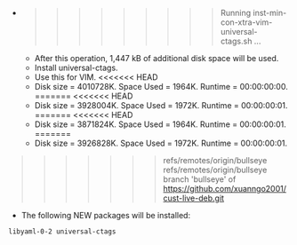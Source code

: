 * >>>>>>>>> Running inst-min-con-xtra-vim-universal-ctags.sh ...
  * After this operation, 1,447 kB of additional disk space will be used.
  * Install universal-ctags.
  * Use this for VIM.
<<<<<<< HEAD
  * Disk size = 4010728K. Space Used = 1964K. Runtime = 00:00:00:00.
=======
<<<<<<< HEAD
  * Disk size = 3928004K. Space Used = 1972K. Runtime = 00:00:00:01.
=======
<<<<<<< HEAD
  * Disk size = 3871824K. Space Used = 1964K. Runtime = 00:00:00:01.
=======
  * Disk size = 3926828K. Space Used = 1972K. Runtime = 00:00:00:01.
>>>>>>> refs/remotes/origin/bullseye
>>>>>>> refs/remotes/origin/bullseye
>>>>>>> branch 'bullseye' of https://github.com/xuanngo2001/cust-live-deb.git
  * The following NEW packages will be installed:
  ```bash
libyaml-0-2 universal-ctags
  ```

